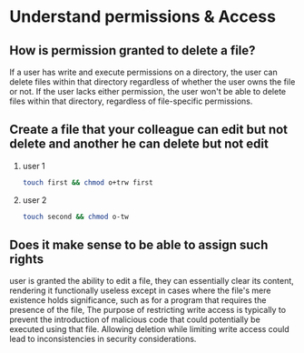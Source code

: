 # Understand permissions & Access
## How is permission granted to delete a file? 
If a user has write and execute permissions on a directory, the user can delete files within that directory regardless of whether the user owns the file or not. If the user lacks either permission, the user won't be able to delete files within that directory, regardless of file-specific permissions.
## Create a file that your colleague can edit but not delete and another he can delete but not edit
1. user 1
    ```bash
    touch first && chmod o+trw first
    ```
2. user 2
    ```bash
    touch second && chmod o-tw
    ```
## Does it make sense to be able to assign such rights
user is granted the ability to edit a file, they can essentially clear its content, rendering it functionally useless except in cases where the file's mere existence holds significance, such as for a program that requires the presence of the file, The purpose of restricting write access is typically to prevent the introduction of malicious code that could potentially be executed using that file. Allowing deletion while limiting write access could lead to inconsistencies in security considerations.